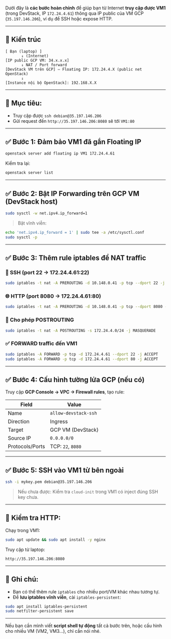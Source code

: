 Dưới đây là **các bước hoàn chỉnh** để giúp bạn từ Internet **truy cập được VM1** (trong DevStack, IP `172.24.4.61`)
thông qua IP public của VM GCP (`35.197.146.206`), ví dụ để SSH hoặc expose HTTP.

---

## 🧱 Kiến trúc

```
[ Bạn (laptop) ]
       ↓ (Internet)
[IP public GCP VM: 34.x.x.x]
       ↓ NAT / Port forward
[DevStack VM trên GCP] – Floating IP: 172.24.4.X (public net OpenStack)
       ↓
[Instance nội bộ OpenStack]: 192.168.X.X

```

---

## 🎯 Mục tiêu:

* Truy cập được `ssh debian@35.197.146.206`
* Gửi request đến `http://35.197.146.206:8080` sẽ tới `VM1:80`

---

## ✅ Bước 1: Đảm bảo VM1 đã gắn Floating IP

```bash
openstack server add floating ip VM1 172.24.4.61
```

Kiểm tra lại:

```bash
openstack server list
```

---

## ✅ Bước 2: Bật IP Forwarding trên GCP VM (DevStack host)

```bash
sudo sysctl -w net.ipv4.ip_forward=1
```

> Bật vĩnh viễn:

```bash
echo 'net.ipv4.ip_forward = 1' | sudo tee -a /etc/sysctl.conf
sudo sysctl -p
```

---

## ✅ Bước 3: Thêm rule iptables để NAT traffic

### 🔐 SSH (port 22 → 172.24.4.61:22)

```bash
sudo iptables -t nat -A PREROUTING -d 10.148.0.41 -p tcp --dport 22 -j DNAT --to-destination 172.24.4.61:22
```

### 🌐 HTTP (port 8080 → 172.24.4.61:80)

```bash
sudo iptables -t nat -A PREROUTING -d 10.148.0.41 -p tcp --dport 8080 -j DNAT --to-destination 172.24.4.61:80
```

### 🔁 Cho phép POSTROUTING

```bash
sudo iptables -t nat -A POSTROUTING -s 172.24.4.0/24 -j MASQUERADE
```

### ✅ FORWARD traffic đến VM1

```bash
sudo iptables -A FORWARD -p tcp -d 172.24.4.61 --dport 22 -j ACCEPT
sudo iptables -A FORWARD -p tcp -d 172.24.4.61 --dport 80 -j ACCEPT
```

---

## ✅ Bước 4: Cấu hình tường lửa GCP (nếu có)

Truy cập **GCP Console → VPC → Firewall rules**, tạo rule:

| Field           | Value                |
|-----------------|----------------------|
| Name            | `allow-devstack-ssh` |
| Direction       | Ingress              |
| Target          | GCP VM (DevStack)    |
| Source IP       | `0.0.0.0/0`          |
| Protocols/Ports | TCP: `22`, `8080`    |

---

## ✅ Bước 5: SSH vào VM1 từ bên ngoài

```bash
ssh -i mykey.pem debian@35.197.146.206
```

> Nếu chưa được: Kiểm tra `cloud-init` trong VM1 có inject đúng SSH key chưa.

---

## 🧪 Kiểm tra HTTP:

Chạy trong VM1:

```bash
sudo apt update && sudo apt install -y nginx
```

Truy cập từ laptop:

```
http://35.197.146.206:8080
```

---

## 📌 Ghi chú:

* Bạn có thể thêm rule `iptables` cho nhiều port/VM khác nhau tương tự.
* Để **lưu iptables vĩnh viễn**, cài `iptables-persistent`:

```bash
sudo apt install iptables-persistent
sudo netfilter-persistent save
```

---

Nếu bạn cần mình viết **script shell tự động** tất cả bước trên, hoặc cấu hình cho nhiều VM (VM2, VM3...), chỉ cần nói
nhé.
